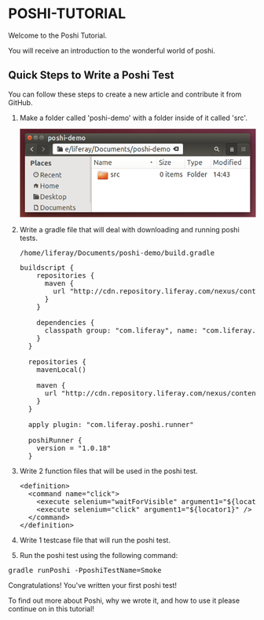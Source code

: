 # POSHI-TUTORIAL

Welcome to the Poshi Tutorial.

You will receive an introduction to the wonderful world of poshi.

## Quick Steps to Write a Poshi Test

You can follow these steps to create a new article and contribute it from
GitHub.

1.  Make a folder called 'poshi-demo' with a folder inside of it called 'src'.

    <img src="../../develop/tutorials/images/poshi-folder-structure-1.png" />

2.  Write a gradle file that will deal with downloading and running poshi tests.

    <pre>/home/liferay/Documents/poshi-demo/build.gradle</pre>

    <pre>buildscript {
        repositories {
          maven {
            url "http://cdn.repository.liferay.com/nexus/content/groups/public"
          }
        }

        dependencies {
          classpath group: "com.liferay", name: "com.liferay.gradle.plugins.poshi.runner", version: "1.0.8"
        }
      }

      repositories {
        mavenLocal()

        maven {
          url "http://cdn.repository.liferay.com/nexus/content/groups/public"
        }
      }

      apply plugin: "com.liferay.poshi.runner"

      poshiRunner {
        version = "1.0.18"
      }</pre>


3.  Write 2 function files that will be used in the poshi test.

    <pre>&lt;definition&gt;
      &lt;command name="click"&gt;
        &lt;execute selenium="waitForVisible" argument1="${locator1}" /&gt;
        &lt;execute selenium="click" argument1="${locator1}" /&gt;
      &lt;/command&gt;
    &lt;/definition&gt;</pre>

4.  Write 1 testcase file that will run the poshi test.

5.  Run the poshi test using the following command:

   <pre>gradle runPoshi -PposhiTestName=Smoke</pre>

Congratulations! You've written your first poshi test!

To find out more about Poshi, why we wrote it, and how to use it please continue on in this tutorial!